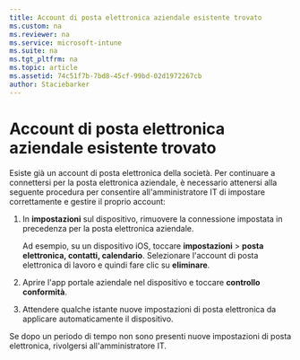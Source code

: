 ```yaml
---
title: Account di posta elettronica aziendale esistente trovato
ms.custom: na
ms.reviewer: na
ms.service: microsoft-intune
ms.suite: na
ms.tgt_pltfrm: na
ms.topic: article
ms.assetid: 74c51f7b-7bd8-45cf-99bd-02d1972267cb
author: Staciebarker
---
```

# Account di posta elettronica aziendale esistente trovato
Esiste già un account di posta elettronica della società. Per continuare a connettersi per la posta elettronica aziendale, è necessario attenersi alla seguente procedura per consentire all'amministratore IT di impostare correttamente e gestire il proprio account:

1.  In **impostazioni** sul dispositivo, rimuovere la connessione impostata in precedenza per la posta elettronica aziendale.

    Ad esempio, su un dispositivo iOS, toccare **impostazioni** &gt; **posta elettronica, contatti, calendario**. Selezionare l'account di posta elettronica di lavoro e quindi fare clic su **eliminare**.

2.  Aprire l'app portale aziendale nel dispositivo e toccare **controllo conformità**.

3.  Attendere qualche istante nuove impostazioni di posta elettronica da applicare automaticamente il dispositivo.

Se dopo un periodo di tempo non sono presenti nuove impostazioni di posta elettronica, rivolgersi all'amministratore IT.



<!--HONumber=Apr16_HO4-->


